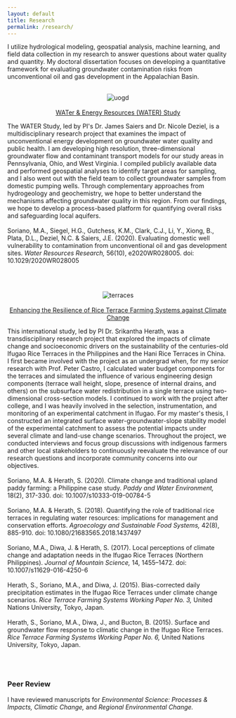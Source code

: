 ```yaml
---
layout: default
title: Research
permalink: /research/
---
```


I utilize hydrological modeling, geospatial analysis, machine learning, and field data collection in my research to answer questions about water quality and quantity. My doctoral dissertation focuses on developing a quantitative framework for evaluating groundwater contamination risks from unconventional oil and gas development in the Appalachian Basin.
<br /><br />
<p align="center">
  <img src="uogd.png" alt="uogd" />
  <br /><br /><a href="https://medicine.yale.edu/water/" title="water">WATer & Energy Resources (WATER) Study</a>
</p>
<p align="left"> 
  The WATER Study, led by PI's Dr. James Saiers and Dr. Nicole Deziel, is a multidisciplinary research project that examines the impact of unconventional energy development on groundwater water quality and public health. I am developing high resolution, three-dimensional groundwater flow and contaminant transport models for our  study areas in Pennsylvania, Ohio, and West Virginia. I compiled publicly available data and performed geospatial analyses to identify target areas for sampling, and I also went out with the field team to collect groundwater samples from domestic pumping wells. Through complementary approaches from hydrogeology and geochemistry, we hope to better understand the mechanisms affecting groundwater quality in this region. From our findings, we hope to develop a process-based platform for quantifying overall risks and safeguarding local aquifers.
  <br /><br />Soriano, M.A., Siegel, H.G., Gutchess, K.M., Clark, C.J., Li, Y., Xiong, B., Plata, D.L., Deziel, N.C. & Saiers, J.E. (2020). Evaluating domestic well vulnerability to contamination from unconventional oil and gas development sites. <i>Water Resources Research,</i> 56(10), e2020WR028005. doi: 10.1029/2020WR028005
</p>
<br /><br />
<p align="center">
  <img src="terraces.png" alt="terraces" />
   <br /><br /><a href="https://www.apn-gcr.org/project/developing-ecosystem-based-adaptation-strategies-for-enhancing-resilience-of-rice-terrace-farming-systems-against-climate-change/" title="terraces">Enhancing the Resilience of Rice Terrace Farming Systems against Climate Change</a>
</p>
<p align="left">
  This international study, led by PI Dr. Srikantha Herath, was a transdisciplinary research project that explored the impacts of climate change and socioeconomic drivers on the sustainability of the centuries-old Ifugao Rice Terraces in the Philippines and the Hani Rice Terraces in China. I first became involved with the project as an undergrad when, for my senior research with Prof. Peter Castro, I calculated water budget components for the terraces and simulated the influence of various engineering design components (terrace wall height, slope, presence of internal drains, and others) on the subsurface water redistribution in a single terrace using two-dimensional cross-section models. I continued to work with the project after college, and I was heavily involved in the selection, instrumentation, and monitoring of an experimental catchment in Ifugao. For my master's thesis, I constructed an integrated surface water-groundwater-slope stability model of the experimental catchment to assess the potential impacts under several climate and land-use change scenarios. Throughout the project, we conducted interviews and focus group discussions with indigenous farmers and other local stakeholders to continuously reevaluate the relevance of our research questions and incorporate community concerns into our objectives.
  <br /><br />Soriano, M.A. & Herath, S. (2020). Climate change and traditional upland paddy farming: a Philippine case study. <i>Paddy and Water Environment,</i> 18(2), 317-330. doi: 10.1007/s10333-019-00784-5
  <br /><br />Soriano, M.A. & Herath, S. (2018). Quantifying the role of traditional rice terraces in regulating water resources: implications for management and conservation efforts. <i>Agroecology and Sustainable Food Systems,</i> 42(8), 885-910. doi: 10.1080/21683565.2018.1437497
  <br /><br />Soriano, M.A., Diwa, J. & Herath, S. (2017). Local perceptions of climate change and adaptation needs in the Ifugao Rice Terraces (Northern Philippines). <i>Journal of Mountain Science,</i> 14, 1455–1472. doi: 10.1007/s11629-016-4250-6
  <br /><br />Herath, S., Soriano, M.A., and Diwa, J. (2015). Bias-corrected daily precipitation estimates in the Ifugao Rice Terraces under climate change scenarios. <i>Rice Terrace Farming Systems Working Paper No. 3,</i> United Nations University, Tokyo, Japan.
  <br /><br />Herath, S., Soriano, M.A., Diwa, J., and Bucton, B. (2015). Surface and groundwater flow response to climatic change in the Ifugao Rice Terraces. <i>Rice Terrace Farming Systems Working Paper No. 6,</i> United Nations University, Tokyo, Japan.
</p>
<br /><br />

### Peer Review
I have reviewed manuscripts for *Environmental Science: Processes & Impacts, Climatic Change,* and *Regional Environmental Change.*